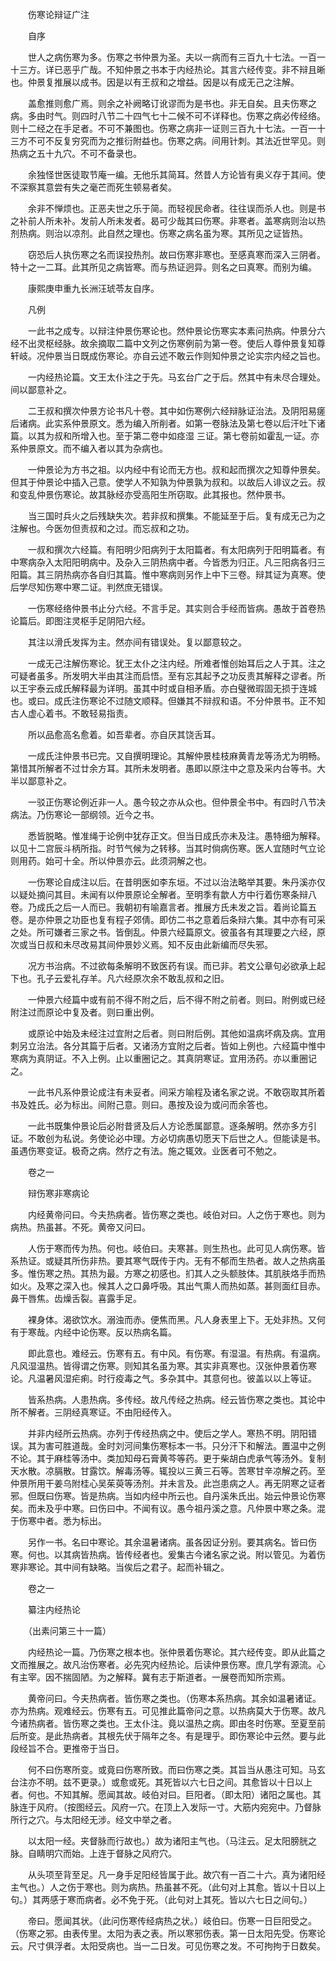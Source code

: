 <!-- { "loadSidebar": true } -->


　　伤寒论辩证广注

　　自序

　　世人之病伤寒为多。伤寒之书仲景为圣。夫以一病而有三百九十七法。一百一十三方。详已恶乎广哉。不知仲景之书本于内经热论。其言六经传变。非不辩且晰也。仲景复推展以成书。因是以有王叔和之增益。因是以有成无己之注解。

　　盖愈推则愈广焉。则余之补阙略订讹谬而为是书也。非无自矣。且夫伤寒之病。多由时气。则四时八节二十四气七十二候不可不详释也。伤寒之病必传经络。则十二经之在手足者。不可不兼图也。伤寒之病非一证则三百九十七法。一百一十三方不可不反复穷究而为之推衍附益也。伤寒之病。间用针刺。其法近世罕见。则热病之五十九穴。不可不备录也。

　　余独怪世医徒取节庵一编。无他乐其简耳。然昔人方论皆有奥义存于其间。使不深察其意尝有失之毫芒而死生顿易者矣。

　　余非不惮烦也。正恶夫世之乐于简。而轻视民命者。往往误而杀人也。则是书之补前人所未补。发前人所未发者。曷可少哉其曰伤寒。非寒者。盖寒病则治以热剂热病。则治以凉剂。此自然之理也。伤寒之病名虽为寒。其所见之证皆热。

　　窃恐后人执伤寒之名而误投热剂。故曰伤寒非寒也。至感真寒而深入三阴者。特十之一二耳。此其所见之病皆寒。而与热证迥异。则名之曰真寒。而别为编。

　　康熙庚申重九长洲汪琥苓友自序。

　　凡例

　　一此书之成专。以辩注仲景伤寒论也。然仲景论伤寒实本素问热病。仲景分六经不出灵枢经脉。故余摘取二篇中文列之伤寒例前为第一卷。使后人尊仲景复知尊轩岐。况仲景当日既成伤寒论。亦自云述不敢云作则知仲景之论实宗内经之旨也。

　　一内经热论篇。文王太仆注之于先。马玄台广之于后。然其中有未尽合理处。间以鄙意补之。

　　二王叔和撰次仲景方论书凡十卷。其中如伤寒例六经辩脉证治法。及阴阳易瘥后诸病。此实系仲景原文。悉为编入所削者。如第一卷脉法及第七卷以后汗吐下诸篇。以其为叔和所增入也。至于第二卷中如痉湿 三证。第七卷前如霍乱一证。亦系仲景原文。而不编入者以其为杂病也。

　　一仲景论为方书之祖。以内经中有论而无方也。叔和起而撰次之知尊仲景矣。但其于仲景论中插入己意。使学人不知孰为仲景孰为叔和。以故后人诽议之云。叔和变乱仲景伤寒论。故其脉经亦受高阳生所窃取。此其报也。然仲景书。

　　当三国时兵火之后残缺失次。若非叔和撰集。不能延至于后。复有成无己为之注解也。今医勿但责叔和之过。而忘叔和之功。

　　一叔和撰次六经篇。有阳明少阳病列于太阳篇者。有太阳病列于阳明篇者。有中寒病杂入太阳阳明病中。及杂入三阴热病中者。今皆悉为归正。凡三阳病各归三阳篇。其三阴热病亦各自归其篇。惟中寒病则另作上中下三卷。辩其证为真寒。使后学尽知伤寒中寒二证。判然庶无错误。

　　一伤寒经络仲景书止分六经。不言手足。其实则合手经而皆病。愚故于首卷热论篇后。即图注灵枢手足阴阳六经。

　　其注以滑氏发挥为主。然亦间有错误处。复以鄙意较之。

　　一成无己注解伤寒论。犹王太仆之注内经。所难者惟创始耳后之人于其。注之可疑者虽多。所发明大半由其注而启悟。至有忘其起予之功反责其解释之谬者。所以王宇泰云成氏解释最为详明。虽其中时或自相矛盾。亦白璧微瑕固无损于连城也。或曰。成氏注伤寒论不过随文顺释。但嫌其不辩叔和语。不分仲景书。正不知古人虚心着书。不敢轻易指责。

　　所以品愈高名愈着。如吾辈者。亦自厌其饶舌耳。

　　一成氏注仲景书已完。又自撰明理论。其解仲景桂枝麻黄青龙等汤尤为明畅。第惜其所解者不过廿余方耳。其所未发明者。愚即以原注中之意及采内台等书。大半以鄙意补之。

　　一驳正伤寒论例近非一人。愚今较之亦从众也。但仲景全书中。有四时八节决病法。乃伤寒论一部纲领。近今之书。

　　悉皆脱略。惟准绳于论例中犹存正文。但当日成氏亦未及注。愚特细为解释。以见十二宫辰斗柄所指。时节气候为之转移。当其时倘病伤寒。医人宜随时气立论则用药。始可十全。所以仲景亦云。此须洞解之也。

　　一伤寒论自成注以后。在昔明医如李东垣。不过以治法略举其要。朱丹溪亦仅以疑处摘问其目。未闻有以仲景原论全解者。至明季有歙人方中行着伤寒条辩八卷。乃成氏之后一人而已。我朝初有喻嘉言者。推展方氏未发之旨。着尚论篇五卷。是亦仲景之功臣也复有程子郊倩。即仿二书之意着后条辩六集。其中亦有可采之处。所可嫌者三家之书。皆倒乱。仲景六经篇原文。彼虽各有其理要之六经，原次或当日叔和未尽改易其间仲景妙义焉。知不反由此新编而尽失邪。

　　况方书治病。不过欲每条解明不致医药有误。而已非。若文公章句必欲承上起下也。孔子云爱礼存羊。凡六经原次余不敢乱叔和之旧。

　　一仲景六经篇中或有前不得不附之后，后不得不附之前者。则曰。附例或已经附注过而原论中复及者。则曰重出例。

　　或原论中始及未经注过宜附之后者。则曰附后例。其他如温病坏病及病。宜用刺另立治法。各分其篇于后者。又诸汤方宜附之后者。皆如上例也。六经篇中惟中寒病为真阴证。不入上例。止以重圈记之。其真阴寒证。宜用汤药。亦以重圈记之。

　　一此书凡系仲景论成注有未妥者。间采方喻程及诸名家之说。不敢窃取其所着书及姓氏。必为标出。间附己意。则曰。愚按及设为或问而余答也。

　　一此书既集仲景论后必附昔贤及后人方论悉属鄙意。逐条解明。然亦多方引证。不敢创为私说。务使论必中理。方必切病愚切愿天下后世之人。但能读是书。虽遇伤寒变证。极奇之病。然疗之有法。施之辄效。业医者可不勉之。

　　卷之一

　　辩伤寒非寒病论

　　内经黄帝问曰。今夫热病者。皆伤寒之类也。岐伯对曰。人之伤于寒也。则为病热。热虽甚。不死。黄帝又问曰。

　　人伤于寒而传为热。何也。岐伯曰。夫寒甚。则生热也。此可见人病伤寒。皆系热证。或疑其所伤非热。要其寒气既传于内。无有不郁而生热者。故人之热病虽多。惟伤寒之热。其热为最。方寒之初感也。扪其人之头额肢体。其肌肤烙手而热如火。及寒之深入也。候其人之口鼻呼吸。其出气熏人而热如蒸。甚则面红目赤。鼻干唇焦。齿燥舌裂。喜露手足。

　　裸身体。渴欲饮水。溺浊而赤。便焦而黑。凡人身表里上下。无处非热。又何有于寒哉。内经中论伤寒。反以热病名篇。

　　即此意也。难经云。伤寒有五。有中风。有伤寒。有湿温。有热病。有温病。凡风湿温热。皆得谓之伤寒。则知其名虽为寒。其实非真寒也。汉张仲景着伤寒论。凡温暑风湿疟痢。时行疫毒之气。多杂其中。其意何也。彼盖以以上等证。

　　皆系热病。人患热病。多传经。故凡传经之热病。经云皆伤寒之类也。其论中所不解者。三阴经真寒证。不由阳经传入。

　　并非内经所云热病。亦列于传经热病之中。使后之学人。寒热不明。阴阳错误。其为害可胜道哉。金时刘河间集伤寒标本一书。只分汗下和解法。置温中之例不论。其于麻桂等汤中。类加知母石膏黄芩等药。更于柴胡白虎承气等汤外。复制天水散。凉膈散。甘露饮。解毒汤等。辄投以三黄三石等。苦寒甘辛凉解之药。至仲景所用干姜乌附桂心吴茱萸等汤剂。并未言及。此岂患病之人。再无阴寒之证者邪。但既曰伤寒。皆是热病。当如内经中所云也。自丹溪朱氏出。始云仲景论伤寒矣。而未及乎中寒。曰伤曰中。不闻有议。愚今祖丹溪之意。凡仲景中寒之条。混于伤寒中者。悉为标出。

　　另作一书。名曰中寒论。其余温暑诸病。虽各因证分别。要其病名。皆曰伤寒。何也。以其病皆热病。皆传经者也。爰集古今诸名家之说。附以管见。为着伤寒非寒论。其中间有缺略。当俟后之君子。起而补辑之。

　　卷之一

　　纂注内经热论

　　（出素问第三十一篇）

　　内经热论一篇。乃伤寒之根本也。张仲景着伤寒论。其六经传变。即从此篇之文而推展之。故凡治伤寒者。必先究内经热论。后读仲景伤寒。庶几学有源流。心有主宰。因不揣固陋。为之解释。冀有志于斯道者。一展卷而知所宗焉。

　　黄帝问曰。今夫热病者。皆伤寒之类也。（伤寒本系热病。其余如温暑诸证。亦为热病。观难经云。伤寒有五。可见推此篇帝问之意。以热病莫大于伤寒。故凡今诸热病者。皆伤寒之类也。王太仆注。竟以温热之病。即由冬时伤寒。至夏至前后所变。是此热病者。其根先伏于隔年之冬。有是理乎。即伤寒论中云然。要与此段经旨不合。更推帝于当日。

　　何不曰伤寒所变。或竟曰伤寒所致。而曰伤寒之类。其旨当从愚注可知。马玄台注亦不明。兹不更录。）或愈或死。其死皆以六七日之间。其愈皆以十日以上者。何也。不知其解。愿闻其故。岐伯对曰。巨阳者。（即太阳）诸阳之属也。其脉连于风府。（按图经云。风府一穴。在顶上入发际一寸。大筋内宛宛中。乃督脉所行之穴。与太阳经无涉。经文中举之者。

　　以太阳一经。夹督脉而行故也。）故为诸阳主气也。（马注云。足太阳膀胱之脉。自睛明穴而始。上连于督脉之风府穴。

　　从头项至背至足。凡一身手足阳经皆属于此。故穴有一百二十六。真为诸阳经主气也。）人之伤于寒也。则为病热。热虽甚不死。（此句对上其愈。皆以十日以上句。）其两感于寒而病者。必不免于死。（此句对上其死。皆以六七日之间句。）

　　帝曰。愿闻其状。（此问伤寒传经病热之状。）岐伯曰。伤寒一日巨阳受之。（伤寒之邪。由表传里。太阳为表之表。所以寒邪伤表。第一日太阳先受。伤寒论云。尺寸俱浮者。太阳受病也。当一二日发。可见伤寒之发。不可拘拘于日数矣。

